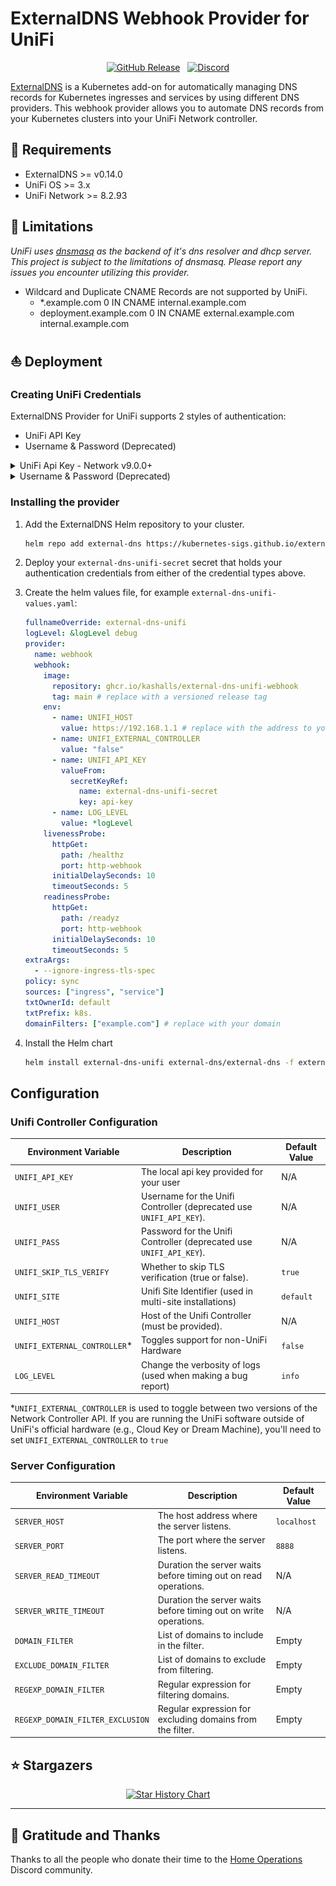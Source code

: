 # ExternalDNS Webhook Provider for UniFi

<div align="center">

[![GitHub Release](https://img.shields.io/github/v/release/kashalls/external-dns-unifi-webhook?style=for-the-badge)](https://github.com/kashalls/external-dns-unifi-webhook/releases)&nbsp;&nbsp;
[![Discord](https://img.shields.io/discord/673534664354430999?style=for-the-badge&label&logo=discord&logoColor=white&color=blue)](https://discord.gg/home-operations)

</div>

[ExternalDNS](https://github.com/kubernetes-sigs/external-dns) is a Kubernetes add-on for automatically managing DNS records for Kubernetes ingresses and services by using different DNS providers. This webhook provider allows you to automate DNS records from your Kubernetes clusters into your UniFi Network controller.

## 🎯 Requirements

- ExternalDNS >= v0.14.0
- UniFi OS >= 3.x
- UniFi Network >= 8.2.93

## 🚫 Limitations

*UniFi uses [dnsmasq](https://dnsmasq.org) as the backend of it's dns resolver and dhcp server.*
*This project is subject to the limitations of dnsmasq. Please report any issues you encounter utilizing this provider.*

- Wildcard and Duplicate CNAME Records are not supported by UniFi.
    - *.example.com 0 IN CNAME internal.example.com
    - deployment.example.com 0 IN CNAME external.example.com internal.example.com

## ⛵ Deployment

### Creating UniFi Credentials

ExternalDNS Provider for UniFi supports 2 styles of authentication:

* UniFi API Key
* Username & Password (Deprecated)


<details>
<summary>UniFi Api Key - Network v9.0.0+</summary>
<br>

1. Open your UniFi controller/Console's admin page either via [unifi.ui.com](https://unifi.ui.com) or via the IP address of your controller

2. On the left navigation bar (that runs the length of the page) click the _people_ icon (`Admin & Users`)

3. Click `+ Create New` at the top of the page and fill it out using the below details

| Field Name                    | Value                                   |
|-------------------------------|-----------------------------------------|
| First name                    | `External`                              |
| Last name                     | `DNS`                                   |
| Admin                         | :white_check_mark:                      |
| Restrict to local access only | :white_check_mark:                      |
| Username                      | `externaldns`                           |
| Password                      | Make up a password, but make note of it |
| Use a pre defined role        | :white_check_mark:                      |
| Role                          | `Super Admin`                           |

Your user should now look like the below

![UniFi Creating super admin](md-assets/unifi-user-api-superadmin.png)


4. Login to your console as the user you have just created. This will need to be done via the controller's IP address

5. **Gear Icon** > **Control Plane** > **Integrations**

Give the API key a name, something like `external-dns`

Copy this Key, we will need it later. Your page should now look like the below

![UniFi Creating API Key](md-assets/unifi-subuser-create-api-key.png)

6. Remove elevated permissions from the user

Log back in as your normal account, head over to where we created the External DNS account
(On the left navigation bar (that runs the length of the page) click the _people_ icon (`Admin & Users`))

Open that account, click the **Gear Icon** then match the below

We have unselected **Use a Predefined Role** and changed the _ufo_ icon to `Site admin` and the _person_ to `None`

![UniFi remove excess permissions](md-assets/change-superadmin-account-to-site-admin.png)

You're probably thinking _wow, that was long_, and it's because only super admins can create API Keys, but they do not need
those permissions the entire time to be able to _have_ API Key attached to that user. It's a ~bug~ feature in UniFi

The `Site Admin` permissions are more than enough to allow that user to create and manage DNS records in our controller

7. Create a Kubernetes secret called `external-dns-unifi-secret` that will hold your `UNIFI_API_KEY` with their respected values from Step 3.

```yaml
---
apiVersion: v1
kind: Secret
metadata:
    name: external-dns-unifi-secret
stringData:
  api-key: <your-api-key>
```

You should now follow the [Installing the provider](#installing-the-provider) instructions


</details>

<details>
<summary>Username & Password (Deprecated)</summary>
<br>

1. Open your UniFi Console's Network Settings and go to `Settings > Control Plane > Admins & Users`.

2. Select `Create New Admin`.

3. In the menu that appears, enable `Restrict to Local Access Only`. Deselect `Use a Predefined Role`. Set `Network: Site Admin`. All other selections can be set to `None`. Click `Create`.

4. Create a Kubernetes secret called `external-dns-unifi-secret` that holds the `username` and `password` with their respected values from Step 3.

```yaml
---
apiVersion: v1
kind: Secret
metadata:
    name: external-dns-unifi-secret
stringData:
  username: <your-username>
  password: <your-password>
```
</details>

### Installing the provider

1. Add the ExternalDNS Helm repository to your cluster.

    ```sh
    helm repo add external-dns https://kubernetes-sigs.github.io/external-dns/
    ```

2. Deploy your `external-dns-unifi-secret` secret that holds your authentication credentials from either of the credential types above.

3. Create the helm values file, for example `external-dns-unifi-values.yaml`:

    ```yaml
    fullnameOverride: external-dns-unifi
    logLevel: &logLevel debug
    provider:
      name: webhook
      webhook:
        image:
          repository: ghcr.io/kashalls/external-dns-unifi-webhook
          tag: main # replace with a versioned release tag
        env:
          - name: UNIFI_HOST
            value: https://192.168.1.1 # replace with the address to your UniFi router/controller
          - name: UNIFI_EXTERNAL_CONTROLLER
            value: "false"
          - name: UNIFI_API_KEY
            valueFrom:
              secretKeyRef:
                name: external-dns-unifi-secret
                key: api-key
          - name: LOG_LEVEL
            value: *logLevel
        livenessProbe:
          httpGet:
            path: /healthz
            port: http-webhook
          initialDelaySeconds: 10
          timeoutSeconds: 5
        readinessProbe:
          httpGet:
            path: /readyz
            port: http-webhook
          initialDelaySeconds: 10
          timeoutSeconds: 5
    extraArgs:
      - --ignore-ingress-tls-spec
    policy: sync
    sources: ["ingress", "service"]
    txtOwnerId: default
    txtPrefix: k8s.
    domainFilters: ["example.com"] # replace with your domain
    ```

4. Install the Helm chart

    ```sh
    helm install external-dns-unifi external-dns/external-dns -f external-dns-unifi-values.yaml --version 1.15.0 -n external-dns
    ```

## Configuration

### Unifi Controller Configuration

| Environment Variable         | Description                                                       | Default Value |
|------------------------------|-------------------------------------------------------------------|---------------|
| `UNIFI_API_KEY`              | The local api key provided for your user                          | N/A           |
| `UNIFI_USER`                 | Username for the Unifi Controller (deprecated use `UNIFI_API_KEY`). | N/A           |
| `UNIFI_PASS`                 | Password for the Unifi Controller (deprecated use `UNIFI_API_KEY`). | N/A           |
| `UNIFI_SKIP_TLS_VERIFY`      | Whether to skip TLS verification (true or false).                 | `true`        |
| `UNIFI_SITE`                 | Unifi Site Identifier (used in multi-site installations)          | `default`     |
| `UNIFI_HOST`                 | Host of the Unifi Controller (must be provided).                  | N/A           |
| `UNIFI_EXTERNAL_CONTROLLER`* | Toggles support for non-UniFi Hardware                            | `false`       |
| `LOG_LEVEL`                  | Change the verbosity of logs (used when making a bug report)      | `info`        |

*`UNIFI_EXTERNAL_CONTROLLER` is used to toggle between two versions of the Network Controller API. If you are running the UniFi software outside of UniFi's official hardware (e.g., Cloud Key or Dream Machine), you'll need to set `UNIFI_EXTERNAL_CONTROLLER` to `true`

### Server Configuration

| Environment Variable             | Description                                                      | Default Value |
|----------------------------------|------------------------------------------------------------------|---------------|
| `SERVER_HOST`                    | The host address where the server listens.                       | `localhost`   |
| `SERVER_PORT`                    | The port where the server listens.                               | `8888`        |
| `SERVER_READ_TIMEOUT`            | Duration the server waits before timing out on read operations.  | N/A           |
| `SERVER_WRITE_TIMEOUT`           | Duration the server waits before timing out on write operations. | N/A           |
| `DOMAIN_FILTER`                  | List of domains to include in the filter.                        | Empty         |
| `EXCLUDE_DOMAIN_FILTER`          | List of domains to exclude from filtering.                       | Empty         |
| `REGEXP_DOMAIN_FILTER`           | Regular expression for filtering domains.                        | Empty         |
| `REGEXP_DOMAIN_FILTER_EXCLUSION` | Regular expression for excluding domains from the filter.        | Empty         |

## ⭐ Stargazers

<div align="center">

[![Star History Chart](https://api.star-history.com/svg?repos=kashalls/external-dns-unifi-webhook&type=Date)](https://star-history.com/#kashalls/external-dns-unifi-webhook&Date)

</div>

---

## 🤝 Gratitude and Thanks

Thanks to all the people who donate their time to the [Home Operations](https://discord.gg/home-operations) Discord community.
